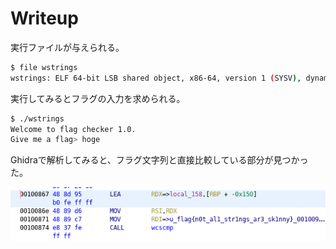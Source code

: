 # Writeup

実行ファイルが与えられる。

```bash
$ file wstrings
wstrings: ELF 64-bit LSB shared object, x86-64, version 1 (SYSV), dynamically linked, interpreter /lib64/ld-linux-x86-64.so.2, for GNU/Linux 3.2.0, BuildID[sha1]=97d891ccc43a726635b32182876bf7e39fccd8ce, not stripped
```

実行してみるとフラグの入力を求められる。

```bash
$ ./wstrings
Welcome to flag checker 1.0.
Give me a flag> hoge
```

Ghidraで解析してみると、フラグ文字列と直接比較している部分が見つかった。

![](img/2021-07-10-15-13-50.png)

<!-- flag{n0t_al1_str1ngs_ar3_sk1nny} -->
